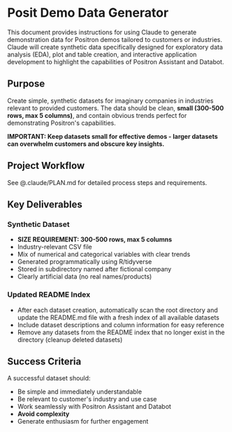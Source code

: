 # Posit Demo Data Generator

This document provides instructions for using Claude to generate demonstration data for Positron demos tailored to customers or industries. Claude will create synthetic data specifically designed for exploratory data analysis (EDA), plot and table creation, and interactive application development to highlight the capabilities of Positron Assistant and Databot.

## Purpose

Create simple, synthetic datasets for imaginary companies in industries relevant to provided customers. The data should be clean, **small (300-500 rows, max 5 columns)**, and contain obvious trends perfect for demonstrating Positron's capabilities.

**IMPORTANT: Keep datasets small for effective demos - larger datasets can overwhelm customers and obscure key insights.**

## Project Workflow
See @.claude/PLAN.md for detailed process steps and requirements.

## Key Deliverables

### Synthetic Dataset
- **SIZE REQUIREMENT: 300-500 rows, max 5 columns**
- Industry-relevant CSV file 
- Mix of numerical and categorical variables with clear trends
- Generated programmatically using R/tidyverse
- Stored in subdirectory named after fictional company
- Clearly artificial data (no real names/products)

### Updated README Index
- After each dataset creation, automatically scan the root directory and update the README.md file with a fresh index of all available datasets
- Include dataset descriptions and column information for easy reference
- Remove any datasets from the README index that no longer exist in the directory (cleanup deleted datasets)

## Success Criteria

A successful dataset should:
- Be simple and immediately understandable
- Be relevant to customer's industry and use case
- Work seamlessly with Positron Assistant and Databot
- **Avoid complexity**
- Generate enthusiasm for further engagement
